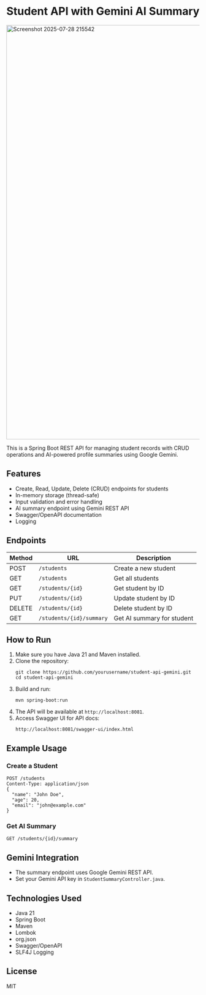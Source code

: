 

# Student API with Gemini AI Summary

<img width="1920" height="1080" alt="Screenshot 2025-07-28 215542" src="https://github.com/user-attachments/assets/18ee0dfe-eef0-49d3-88fd-f77b14724183" />


This is a Spring Boot REST API for managing student records with CRUD operations and AI-powered profile summaries using Google Gemini.

## Features
- Create, Read, Update, Delete (CRUD) endpoints for students
- In-memory storage (thread-safe)
- Input validation and error handling
- AI summary endpoint using Gemini REST API
- Swagger/OpenAPI documentation
- Logging

## Endpoints
| Method | URL                                 | Description                      |
|--------|-------------------------------------|----------------------------------|
| POST   | `/students`                         | Create a new student             |
| GET    | `/students`                         | Get all students                 |
| GET    | `/students/{id}`                    | Get student by ID                |
| PUT    | `/students/{id}`                    | Update student by ID             |
| DELETE | `/students/{id}`                    | Delete student by ID             |
| GET    | `/students/{id}/summary`            | Get AI summary for student       |

## How to Run
1. Make sure you have Java 21 and Maven installed.
2. Clone the repository:
   ```
   git clone https://github.com/yourusername/student-api-gemini.git
   cd student-api-gemini
   ```
3. Build and run:
   ```
   mvn spring-boot:run
   ```
4. The API will be available at `http://localhost:8081`.
5. Access Swagger UI for API docs:
   ```
   http://localhost:8081/swagger-ui/index.html
   ```

## Example Usage
### Create a Student
```
POST /students
Content-Type: application/json
{
  "name": "John Doe",
  "age": 20,
  "email": "john@example.com"
}
```

### Get AI Summary
```
GET /students/{id}/summary
```

## Gemini Integration
- The summary endpoint uses Google Gemini REST API.
- Set your Gemini API key in `StudentSummaryController.java`.

## Technologies Used
- Java 21
- Spring Boot
- Maven
- Lombok
- org.json
- Swagger/OpenAPI
- SLF4J Logging


## License
MIT
